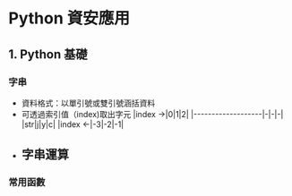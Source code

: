 # Python 資安應用
## 1. Python 基礎
### 字串
- 資料格式：以單引號或雙引號涵括資料
- 可透過索引值（index)取出字元
  |index $\rightarrow$|0|1|2|
  |-------------------|-|-|-|
  |str|j|y|c|
  |index $\leftarrow$|-3|-2|-1|
- 字串運算
  - 
### 常用函數
